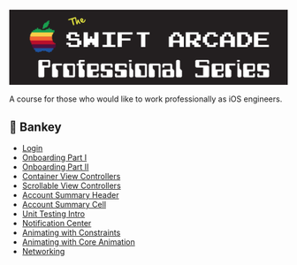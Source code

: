 ![](images/banner.png)

A course for those who would like to work professionally as iOS engineers.

## 🏦 Bankey

- [Login](Bankey/1-Login/README.md)
- [Onboarding Part I](Bankey/2-Onboarding-Part-I/README.md)
- [Onboarding Part II](Bankey/3-Onboarding-Part-II/README.md)
- [Container View Controllers](Bankey/4-Container-ViewControllers/README.md)
- [Scrollable View Controllers](Bankey/5-Scrollable-ViewControllers/README.md)
- [Account Summary Header](Bankey/6-Account-Summary-Header/README.md)
- [Account Summary Cell](Bankey/7-Account-Summary-Cell/README.md)
- [Unit Testing Intro](Bankey/8-Unit-Testing-Intro/README.md)
- [Notification Center](Bankey/9-NotificationCenter/README.md)
- [Animating with Constraints](Bankey/10-Animating-with-Constraints/README.md)
- [Animating with Core Animation](Bankey/11-Animating-with-Core-Animation/README.md)
- [Networking](Bankey/12-Networking/README.md)